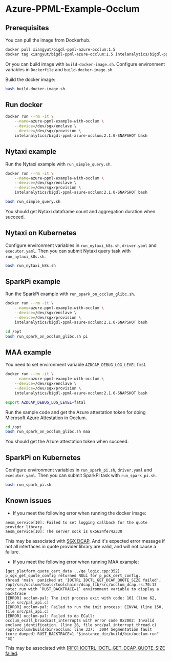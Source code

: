 # Azure-PPML-Example-Occlum

## Prerequisites
You can pull the image from Dockerhub.
```bash
docker pull xiangyut/bigdl-ppml-azure-occlum:1.5
docker tag xiangyut/bigdl-ppml-azure-occlum:1.5 intelanalytics/bigdl-ppml-azure-occlum:2.1.0-SNAPSHOT
```
Or you can build image with `build-docker-image.sh`. Configure environment variables in `Dockerfile` and `build-docker-image.sh`.

Build the docker image:

```bash
bash build-docker-image.sh
```

## Run docker
```bash
docker run --rm -it \
    --name=azure-ppml-example-with-occlum \
    --device=/dev/sgx/enclave \
    --device=/dev/sgx/provision \
    intelanalytics/bigdl-ppml-azure-occlum:2.1.0-SNAPSHOT bash 
```

## Nytaxi example
Run the Nytaxi example with `run_simple_query.sh`.
```bash
docker run --rm -it \
    --name=azure-ppml-example-with-occlum \
    --device=/dev/sgx/enclave \
    --device=/dev/sgx/provision \
    intelanalytics/bigdl-ppml-azure-occlum:2.1.0-SNAPSHOT bash 

bash run_simple_query.sh
```
You should get Nytaxi dataframe count and aggregation duration when succeed.

## Nytaxi on Kubernetes
Configure environment variables in `run_nytaxi_k8s.sh`, `driver.yaml` and `executor.yaml`. Then you can submit Nytaxi query task with `run_nytaxi_k8s.sh`.
```bash
bash run_nytaxi_k8s.sh
```

## SparkPi example
Run the SparkPi example with `run_spark_on_occlum_glibc.sh`.
```bash
docker run --rm -it \
    --name=azure-ppml-example-with-occlum \
    --device=/dev/sgx/enclave \
    --device=/dev/sgx/provision \
    intelanalytics/bigdl-ppml-azure-occlum:2.1.0-SNAPSHOT bash 

cd /opt
bash run_spark_on_occlum_glibc.sh pi
```

## MAA example

You need to set environment variable `AZDCAP_DEBUG_LOG_LEVEL` first.
```bash
docker run --rm -it \
    --name=azure-ppml-example-with-occlum \
    --device=/dev/sgx/enclave \
    --device=/dev/sgx/provision \
    intelanalytics/bigdl-ppml-azure-occlum:2.1.0-SNAPSHOT bash 

export AZDCAP_DEBUG_LOG_LEVEL=fatal
```

Run the sample code and get the Azure attestation token for doing Microsoft Azure Attestation in Occlum.
```bash
cd /opt
bash run_spark_on_occlum_glibc.sh maa
```
You should get the Azure attestation token when succeed.

## SparkPi on Kubernetes
Configure environment variables in `run_spark_pi.sh`, `driver.yaml` and `executor.yaml`. Then you can submit SparkPi task with `run_spark_pi.sh`.
```bash
bash run_spark_pi.sh
```

## Known issues

- If you meet the following error when running the docker image:
```
aesm_service[10]: Failed to set logging callback for the quote provider library.
aesm_service[10]: The server sock is 0x5624fe742330
```
This may be associated with [SGX DCAP](https://github.com/intel/linux-sgx/issues/812). And it's expected error message if not all interfaces in quote provider library are valid, and will not cause a failure.

- If you meet the following error when running MAA example:
```
[get_platform_quote_cert_data ../qe_logic.cpp:352] p_sgx_get_quote_config returned NULL for p_pck_cert_config.
thread 'main' panicked at 'IOCTRL IOCTL_GET_DCAP_QUOTE_SIZE failed', /opt/src/occlum/tools/toolchains/dcap_lib/src/occlum_dcap.rs:70:13
note: run with `RUST_BACKTRACE=1` environment variable to display a backtrace
[ERROR] occlum-pal: The init process exit with code: 101 (line 62, file src/pal_api.c)
[ERROR] occlum-pal: Failed to run the init process: EINVAL (line 150, file src/pal_api.c)
[ERROR] occlum-pal: Failed to do ECall: occlum_ecall_broadcast_interrupts with error code 0x2002: Invalid enclave identification. (line 26, file src/pal_interrupt_thread.c)
/opt/occlum/build/bin/occlum: line 337:  3004 Segmentation fault      (core dumped) RUST_BACKTRACE=1 "$instance_dir/build/bin/occlum-run" "$@"
```
This may be associated with [[RFC] IOCTRL IOCTL_GET_DCAP_QUOTE_SIZE failed](https://github.com/occlum/occlum/issues/899).